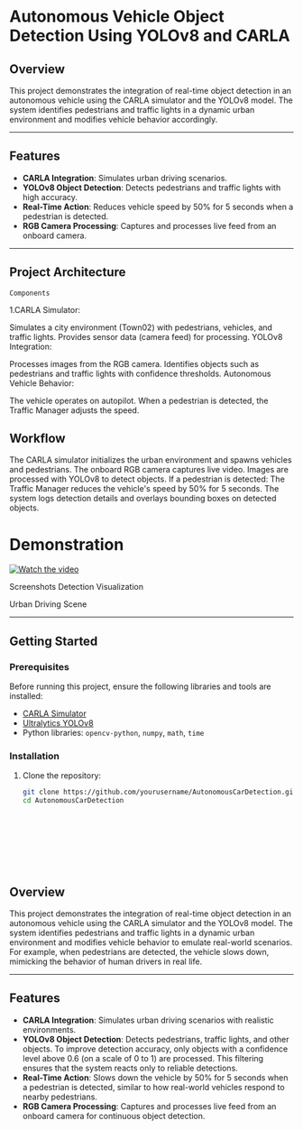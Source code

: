 # Autonomous Vehicle Object Detection Using YOLOv8 and CARLA 

## Overview
This project demonstrates the integration of real-time object detection in an autonomous vehicle using the CARLA simulator and the YOLOv8 model. The system identifies pedestrians and traffic lights in a dynamic urban environment and modifies vehicle behavior accordingly.

---

## Features
- **CARLA Integration**: Simulates urban driving scenarios.
- **YOLOv8 Object Detection**: Detects pedestrians and traffic lights with high accuracy.
- **Real-Time Action**: Reduces vehicle speed by 50% for 5 seconds when a pedestrian is detected.
- **RGB Camera Processing**: Captures and processes live feed from an onboard camera.

---

## Project Architecture
    Components
   1.CARLA Simulator:

Simulates a city environment (Town02) with pedestrians, vehicles, and traffic lights.
Provides sensor data (camera feed) for processing.
YOLOv8 Integration:

Processes images from the RGB camera.
Identifies objects such as pedestrians and traffic lights with confidence thresholds.
Autonomous Vehicle Behavior:

The vehicle operates on autopilot.
When a pedestrian is detected, the Traffic Manager adjusts the speed.

## Workflow
The CARLA simulator initializes the urban environment and spawns vehicles and pedestrians.
The onboard RGB camera captures live video.
Images are processed with YOLOv8 to detect objects.
If a pedestrian is detected:
The Traffic Manager reduces the vehicle's speed by 50% for 5 seconds.
The system logs detection details and overlays bounding boxes on detected objects.

# Demonstration
[![Watch the video]([https://img.youtube.com/vi/dQw4w9WgXcQ/0.jpg)](https://drive.google.com/file/d/1YoiyYKKcEb6YuYje_Ls3Pfg4JML29rqE/view?usp=drive_link](https://drive.google.com/file/d/1YoiyYKKcEb6YuYje_Ls3Pfg4JML29rqE/view?usp=drive_link))


Screenshots
Detection Visualization

Urban Driving Scene











--------------------------------------------------------------------------------------------
## Getting Started

### Prerequisites
Before running this project, ensure the following libraries and tools are installed:
- [CARLA Simulator](https://carla.org)
- [Ultralytics YOLOv8](https://docs.ultralytics.com/)
- Python libraries: `opencv-python`, `numpy`, `math`, `time`

### Installation
1. Clone the repository:
   ```bash
   git clone https://github.com/yourusername/AutonomousCarDetection.git
   cd AutonomousCarDetection










## Overview
This project demonstrates the integration of real-time object detection in an autonomous vehicle using the CARLA simulator and the YOLOv8 model. The system identifies pedestrians and traffic lights in a dynamic urban environment and modifies vehicle behavior to emulate real-world scenarios. For example, when pedestrians are detected, the vehicle slows down, mimicking the behavior of human drivers in real life.

---

## Features
- **CARLA Integration**: Simulates urban driving scenarios with realistic environments.
- **YOLOv8 Object Detection**: Detects pedestrians, traffic lights, and other objects. To improve detection accuracy, only objects with a confidence level above 0.6 (on a scale of 0 to 1) are processed. This filtering ensures that the system reacts only to reliable detections.
- **Real-Time Action**: Slows down the vehicle by 50% for 5 seconds when a pedestrian is detected, similar to how real-world vehicles respond to nearby pedestrians.
- **RGB Camera Processing**: Captures and processes live feed from an onboard camera for continuous object detection.
